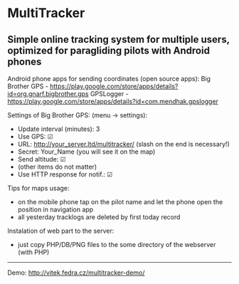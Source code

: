 # MultiTracker
Simple online tracking system for multiple users, optimized for paragliding pilots with Android phones
---

Android phone apps for sending coordinates (open source apps): 
Big Brother GPS - https://play.google.com/store/apps/details?id=org.gnarf.bigbrother.gps
GPSLogger - https://play.google.com/store/apps/details?id=com.mendhak.gpslogger

Settings of Big Brother GPS:
(menu -> settings):
* Update interval (minutes): 3
* Use GPS: ☑
* URL: http://your_server.ltd/multitracker/ (slash on the end is necessary!)
* Secret: Your_Name (you will see it on the map)
* Send altitude: ☑
* (other items do not matter)
* Use HTTP response for notif.: ☑

 Tips for maps usage:
* on the mobile phone tap on the pilot name and let the phone open the position in navigation app
* all yesterday tracklogs are deleted by first today record

Instalation of web part to the server:
* just copy PHP/DB/PNG files to the some directory of the webserver (with PHP)

---
Demo: 
http://vitek.fedra.cz/multitracker-demo/
